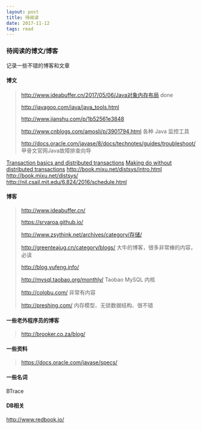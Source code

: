 ```yaml
---
layout: post
title: 待阅读
date: 2017-11-12
tags: read
---
```


### 待阅读的博文/博客

记录一些不错的博客和文章

<!-- more -->

#### 博文

><http://www.ideabuffer.cn/2017/05/06/Java对象内存布局> done
>
>http://javagoo.com/java/java_tools.html
>
>http://www.jianshu.com/p/1b52561e3848
>
>http://www.cnblogs.com/amosli/p/3901794.html   各种 Java 监控工具
>
>http://docs.oracle.com/javase/8/docs/technotes/guides/troubleshoot/  甲骨文官网Java故障排查向导

[Transaction basics and distributed transactions](https://www.ibm.com/developerworks/cloud/library/cl-manage-cloud-transactions_1/index.html)
[Making do without distributed transactions](https://www.ibm.com/developerworks/cloud/library/cl-manage-cloud-transactions_2/index.html?ca=drs-)
http://book.mixu.net/distsys/intro.html
http://book.mixu.net/distsys/
http://nil.csail.mit.edu/6.824/2016/schedule.html

#### 博客

><http://www.ideabuffer.cn/>
>
><https://srvaroa.github.io/>
>
><http://www.zsythink.net/archives/category/存储/>
>
>http://greenteajug.cn/category/blogs/  大牛的博客，很多非常棒的内容，必读
>
>http://blog.yufeng.info/
>
>http://mysql.taobao.org/monthly/  Taobao MySQL 内核 
>
>http://colobu.com/  非常有内容
>
>http://preshing.com/  内存模型、无锁数据结构、很不错

#### 一些老外程序员的博客

> http://brooker.co.za/blog/

#### 一些资料

> https://docs.oracle.com/javase/specs/

#### 一些名词

BTrace

#### DB相关

http://www.redbook.io/



